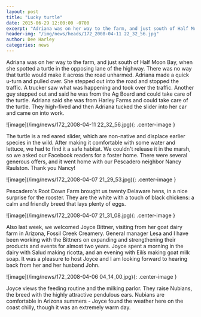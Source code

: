 ```yaml
---
layout: post
title: "Lucky turtle"
date: 2015-06-29 12:00:00 -0700
excerpt: "Adriana was on her way to the farm, and just south of Half Moon Bay, when she spotted ..."
header-img: "/img/news/heads/172_2008-04-11 22_32_56.jpg"
author: Dee Harley
categories: news
---
```

Adriana was on her way to the farm, and just south of Half Moon Bay,
when she spotted a turtle in the opposing lane of the highway. There
was no way that turtle would make it across the road unharmed. Adriana
made a quick u-turn and pulled over. She stepped out into the road and
stopped the traffic. A trucker saw what was happening and took over
the traffic. Another guy stepped out and said he was from the Ag Board
and could take care of the turtle. Adriana said she was from Harley
Farms and could take care of the turtle. They high-fived and then
Adriana tucked the slider into her car and came on into work.

![image](/img/news/172_2008-04-11 22_32_56.jpg){: .center-image }

The turtle is a red eared slider, which are non-native and displace
earlier species in the wild. After making it comfortable with some
water and lettuce, we had to find it a safe habitat. We couldn't
release it in the marsh, so we asked our Facebook readers for a foster
home. There were several generous offers, and it went home with our
Pescadero neighbor Nancy Raulston. Thank you Nancy!

![image](/img/news/172_2008-04-07 21_29_53.jpg){: .center-image }

Pescadero's Root Down Farm brought us twenty Delaware hens, in a nice
surprise for the rooster. They are the white with a touch of black
chickens: a calm and friendly breed that lays plenty of eggs.

![image](/img/news/172_2008-04-07 21_31_08.jpg){: .center-image }

Also last week, we welcomed Joyce Bittner, visiting from her goat
dairy farm in Arizona, Fossil Creek Creamery. General manager Lesa and
I have been working with the Bittners on expanding and strengthening
their products and events for almost two years. Joyce spent a morning
in the dairy with Salud making ricotta, and an evening with Eilís
making goat milk soap. It was a pleasure to host Joyce and I am
looking forward to hearing back from her and her husband John.

![image](/img/news/172_2008-04-06 04_14_00.jpg){: .center-image }

Joyce views the feeding routine and the milking parlor. They raise
Nubians, the breed with the highly attractive pendulous ears. Nubians
are comfortable in Arizona summers - Joyce found the weather here on
the coast chilly, though it was an extremely warm day.

